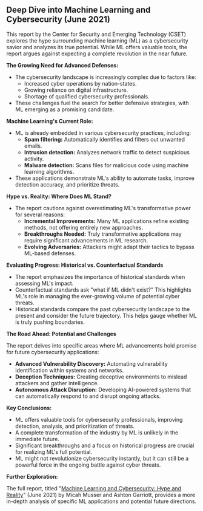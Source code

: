 ## Deep Dive into Machine Learning and Cybersecurity (June 2021)

This report by the Center for Security and Emerging Technology (CSET) explores the hype surrounding machine learning (ML) as a cybersecurity savior and analyzes its true potential. While ML offers valuable tools, the report argues against expecting a complete revolution in the near future.

**The Growing Need for Advanced Defenses:**

* The cybersecurity landscape is increasingly complex due to factors like:
    * Increased cyber operations by nation-states.
    * Growing reliance on digital infrastructure.
    * Shortage of qualified cybersecurity professionals.
* These challenges fuel the search for better defensive strategies, with ML emerging as a promising candidate.

**Machine Learning's Current Role:**

* ML is already embedded in various cybersecurity practices, including:
    * **Spam filtering:** Automatically identifies and filters out unwanted emails.
    * **Intrusion detection:** Analyzes network traffic to detect suspicious activity.
    * **Malware detection:** Scans files for malicious code using machine learning algorithms.
* These applications demonstrate ML's ability to automate tasks, improve detection accuracy, and prioritize threats. 

**Hype vs. Reality: Where Does ML Stand?**

* The report cautions against overestimating ML's transformative power for several reasons:
    * **Incremental Improvements:** Many ML applications refine existing methods, not offering entirely new approaches.
    * **Breakthroughs Needed:** Truly transformative applications may require significant advancements in ML research.
    * **Evolving Adversaries:** Attackers might adapt their tactics to bypass ML-based defenses.

**Evaluating Progress: Historical vs. Counterfactual Standards**

* The report emphasizes the importance of historical standards when assessing ML's impact. 
* Counterfactual standards ask "what if ML didn't exist?" This highlights ML's role in managing the ever-growing volume of potential cyber threats.
* Historical standards compare the past cybersecurity landscape to the present and consider the future trajectory. This helps gauge whether ML is truly pushing boundaries.

**The Road Ahead: Potential and Challenges**

The report delves into specific areas where ML advancements hold promise for future cybersecurity applications:

* **Advanced Vulnerability Discovery:**  Automating vulnerability identification within systems and networks.
* **Deception Techniques:**  Creating deceptive environments to mislead attackers and gather intelligence.
* **Autonomous Attack Disruption:**  Developing AI-powered systems that can automatically respond to and disrupt ongoing attacks.

**Key Conclusions:**

* ML offers valuable tools for cybersecurity professionals, improving detection, analysis, and prioritization of threats.
* A complete transformation of the industry by ML is unlikely in the immediate future.
* Significant breakthroughs and a focus on historical progress are crucial for realizing ML's full potential.
* ML might not revolutionize cybersecurity instantly, but it can still be a powerful force in the ongoing battle against cyber threats.

**Further Exploration:**

The full report, titled "[Machine Learning and Cybersecurity: Hype and Reality](https://cset.georgetown.edu/publication/machine-learning-and-cybersecurity/)" (June 2021) by Micah Musser and Ashton Garriott, provides a more in-depth analysis of specific ML applications and potential future directions. 